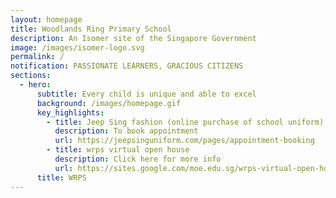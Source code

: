 ```yaml
---
layout: homepage
title: Woodlands Ring Primary School
description: An Isomer site of the Singapore Government
image: /images/isomer-logo.svg
permalink: /
notification: PASSIONATE LEARNERS, GRACIOUS CITIZENS
sections:
  - hero:
      subtitle: Every child is unique and able to excel
      background: /images/homepage.gif
      key_highlights:
        - title: Jeep Sing fashion (online purchase of school uniform)
          description: To book appointment
          url: https://jeepsinguniform.com/pages/appointment-booking
        - title: wrps virtual open house
          description: Click here for more info
          url: https://sites.google.com/moe.edu.sg/wrps-virtual-open-house-2020/home
      title: WRPS
---
```

